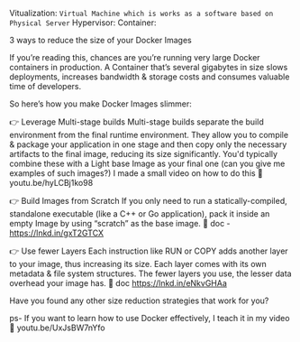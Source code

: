 Vitualization: `Virtual Machine which is works as a software based on Physical Server`
Hypervisor: 
Container:


3 ways to reduce the size of your Docker Images

If you’re reading this, chances are you’re running very large Docker containers in production.
A Container that’s several gigabytes in size slows deployments, increases bandwidth & storage costs and consumes valuable time of developers.


So here’s how you make Docker Images slimmer:

👉 Leverage Multi-stage builds
Multi-stage builds separate the build environment from the final runtime environment. They allow you to compile & package your application in one stage and then copy only the necessary artifacts to the final image, reducing its size significantly.
You'd typically combine these with a Light base Image as your final one (can you give me examples of such images?)
I made a small video on how to do this 🔗 youtu.be/hyLCBj1ko98


👉 Build Images from Scratch
If you only need to run a statically-compiled, standalone executable (like a C++ or Go application), pack it inside an empty Image by using “scratch” as the base image.
🔗 doc - https://lnkd.in/gxT2GTCX


👉 Use fewer Layers
Each instruction like RUN or COPY adds another layer to your image, thus increasing its size. Each layer comes with its own metadata & file system structures. The fewer layers you use, the lesser data overhead your image has.
🔗 doc https://lnkd.in/eNkvGHAa


Have you found any other size reduction strategies that work for you?


ps- If you want to learn how to use Docker effectively, I teach it in my video 🔗 youtu.be/UxJsBW7nYfo
